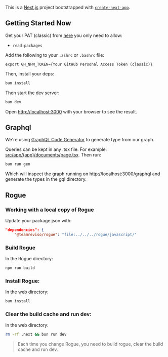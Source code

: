 This is a [Next.js](https://nextjs.org/) project bootstrapped with [`create-next-app`](https://github.com/vercel/next.js/tree/canary/packages/create-next-app).

## Getting Started Now

Get your PAT (classic) from [here](https://github.com/settings/tokens) you only need to allow:

- `read:packages`

Add the following to your `.zshrc` or `.bashrc` file:

```
export GH_NPM_TOKEN={Your GitHub Personal Access Token (classic)}
```

Then, install your deps:

```bash
bun install
```

Then start the dev server:

```bash
bun dev
```

Open [http://localhost:3000](http://localhost:3000) with your browser to see the result.

## Graphql

We're using [GraphQL Code Generator](https://the-guild.dev/graphql/codegen/docs/getting-started) to generate type from our graph.

Queries can be kept in any .tsx file. For example: [src/app/(app)/documents/page.tsx](</frontend/web/src/app/(app)/documents/page.tsx>). Then run:

```bash
bun run gen
```

Which will inspect the graph running on http://localhost:3000/graphql and generate the types in the gql directory.

## Rogue

### Working with a local copy of Rogue

Update your package.json with:

```json
"dependencies": {
    "@teamreviso/rogue": "file:../../../rogue/javascript/"
```

### Build Rogue

In the Rogue directory:

```bash
npm run build
```

### Install Rogue:

In the web directory:

```bash
bun install
```

### Clear the build cache and run dev:

In the web directory:

```bash
rm -rf .next && bun run dev
```

> Each time you change Rogue, you need to build rogue, clear the build cache and run dev.
